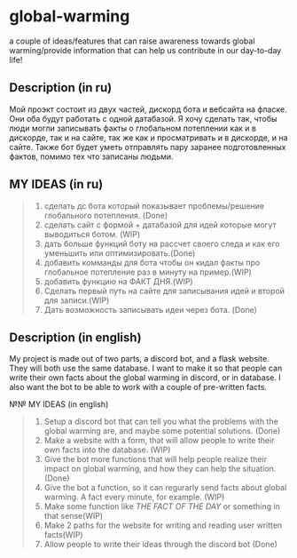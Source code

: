 # global-warming
a couple of ideas/features that can raise awareness towards global warming/provide information that can help us contribute in our day-to-day life!

## Description (in ru)
Мой проэкт состоит из двух частей, дискорд бота и вебсайта на фласке. Они оба будут работать с одной датабазой. Я хочу сделать так, чтобы люди могли записывать факты о глобальном потеплении как и в дискорде, так и на сайте, так же как и просматривать и в дискорде, и на сайте. Также бот будет уметь отправлять пару заранее подготовленных фактов, помимо тех что записаны людьми. 


## MY IDEAS (in ru)
>1. сделать дс бота который показывает проблемы/решение глобального потепления. (Done)
>2. сделать сайт с формой + датабазой для идей которые могут выводиться ботом. (WIP)
>3. дать больше функций боту на рассчет своего следа и как его уменьшить или оптимизировать.(Done)
>4. добавить комманды для бота чтобы он кидал факты про глобальное потепление раз в минуту на пример.(WIP)
>5. добавить функцию на ФАКТ ДНЯ.(WIP)
>6. Сделать первый путь на сайте для записывания идей и второй для записи.(WIP)
>7. Дать возможность записывать идеи через бота. (Done)


## Description (in english)
My project is made out of two parts, a discord bot, and a flask website. They will both use the same database. I want to make it so that people can write their own facts about the global warming in discord, or in database. I also want the bot to be able to work with a couple of pre-written facts.


№№ MY IDEAS (in english)
>1. Setup a discord bot that can tell you what the problems with the global warming are, and maybe some potential solutions. (Done)
>2. Make a website with a form, that will allow people to write their own facts into the database. (WIP)
>3. Give the bot more functions that will help people realize their impact on global warming, and how they can help the situation. (Done)
>4. Give the bot a function, so it can regurarly send facts about global warming. A fact every minute, for example. (WIP)
>5. Make some function like *THE FACT OF THE DAY* or something in that sense(WIP)
>6. Make 2 paths for the website for writing and reading user written facts(WIP)
>7. Allow people to write their ideas through the discord bot (Done)
